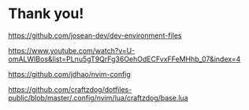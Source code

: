 # Thank you!

https://github.com/josean-dev/dev-environment-files

https://www.youtube.com/watch?v=U-omALWIBos&list=PLnu5gT9QrFg36OehOdECFvxFFeMHhb_07&index=4

https://github.com/jdhao/nvim-config

https://github.com/craftzdog/dotfiles-public/blob/master/.config/nvim/lua/craftzdog/base.lua
